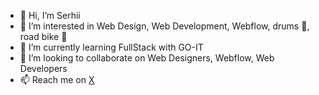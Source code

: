 - 👋 Hi, I’m Serhii
- 👀 I’m interested in Web Design, Web Development, Webflow, drums 🥁, road bike 🚴
- 🌱 I’m currently learning FullStack with GO-IT
- 💞️ I’m looking to collaborate on Web Designers, Webflow, Web Developers
- 📫 Reach me on [X](https://twitter.com/OrlenkoSerhii)

<!---
SO-Grifano/SO-Grifano is a ✨ special ✨ repository because its `README.md` (this file) appears on your GitHub profile.
You can click the Preview link to take a look at your changes.
--->
